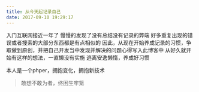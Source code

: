 ```yaml
---
title: 从今天起记录自己
date: 2017-09-10 19:29:17
---
```

入门互联网接近一年了
 慢慢的发现了没有总结没有记录的弊端
好多重复出现的错误或者搜索的大部分东西都是有点相似的
因此，从现在开始养成记录的习惯，争取做到原创，并把自己开发当中发现并解决的问题心得写入此博客中
从好久就开始有这样的想法，一直懒没有实施
逃离安逸懒惰，养成好习惯

本人是一个phper，拥抱变化，拥抱新技术

> 敢想不敢为者，终困生牢笼

